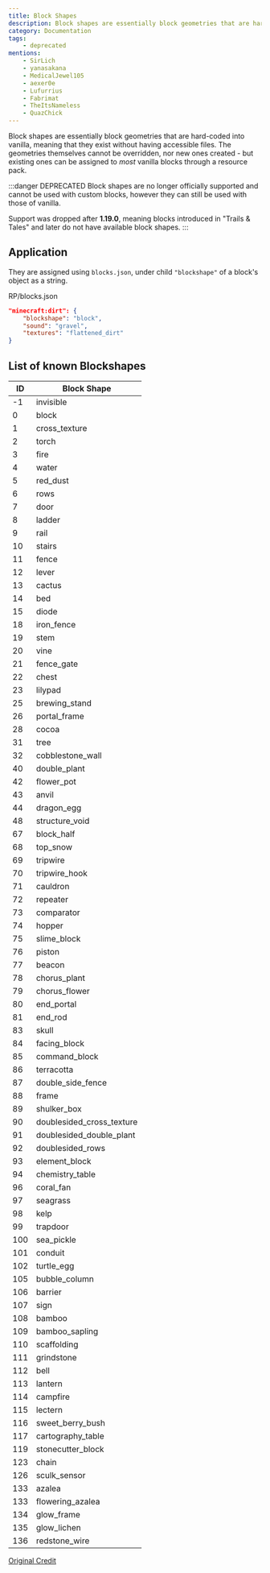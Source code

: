 ```yaml
---
title: Block Shapes
description: Block shapes are essentially block geometries that are hard-coded into vanilla, meaning that they exist without having accessible files.
category: Documentation
tags:
    - deprecated
mentions:
    - SirLich
    - yanasakana
    - MedicalJewel105
    - aexer0e
    - Lufurrius
    - Fabrimat
    - TheItsNameless
    - QuazChick
---
```


Block shapes are essentially block geometries that are hard-coded into vanilla, meaning that they exist without having accessible files. The geometries themselves cannot be overridden, nor new ones created - but existing ones can be assigned to _most_ vanilla blocks through a resource pack.

:::danger DEPRECATED
Block shapes are no longer officially supported and cannot be used with custom blocks, however they can still be used with those of vanilla.

Support was dropped after **1.19.0**, meaning blocks introduced in "Trails & Tales" and later do not have available block shapes.
:::

## Application

They are assigned using `blocks.json`, under child `"blockshape"` of a block's object as a string.

<CodeHeader>RP/blocks.json</CodeHeader>

```json
"minecraft:dirt": {
    "blockshape": "block",
    "sound": "gravel",
    "textures": "flattened_dirt"
}
```

## List of known Blockshapes

| ID  | Block Shape               |
| --- | ------------------------- |
| -1  | invisible                 |
| 0   | block                     |
| 1   | cross_texture             |
| 2   | torch                     |
| 3   | fire                      |
| 4   | water                     |
| 5   | red_dust                  |
| 6   | rows                      |
| 7   | door                      |
| 8   | ladder                    |
| 9   | rail                      |
| 10  | stairs                    |
| 11  | fence                     |
| 12  | lever                     |
| 13  | cactus                    |
| 14  | bed                       |
| 15  | diode                     |
| 18  | iron_fence                |
| 19  | stem                      |
| 20  | vine                      |
| 21  | fence_gate                |
| 22  | chest                     |
| 23  | lilypad                   |
| 25  | brewing_stand             |
| 26  | portal_frame              |
| 28  | cocoa                     |
| 31  | tree                      |
| 32  | cobblestone_wall          |
| 40  | double_plant              |
| 42  | flower_pot                |
| 43  | anvil                     |
| 44  | dragon_egg                |
| 48  | structure_void            |
| 67  | block_half                |
| 68  | top_snow                  |
| 69  | tripwire                  |
| 70  | tripwire_hook             |
| 71  | cauldron                  |
| 72  | repeater                  |
| 73  | comparator                |
| 74  | hopper                    |
| 75  | slime_block               |
| 76  | piston                    |
| 77  | beacon                    |
| 78  | chorus_plant              |
| 79  | chorus_flower             |
| 80  | end_portal                |
| 81  | end_rod                   |
| 83  | skull                     |
| 84  | facing_block              |
| 85  | command_block             |
| 86  | terracotta                |
| 87  | double_side_fence         |
| 88  | frame                     |
| 89  | shulker_box               |
| 90  | doublesided_cross_texture |
| 91  | doublesided_double_plant  |
| 92  | doublesided_rows          |
| 93  | element_block             |
| 94  | chemistry_table           |
| 96  | coral_fan                 |
| 97  | seagrass                  |
| 98  | kelp                      |
| 99  | trapdoor                  |
| 100 | sea_pickle                |
| 101 | conduit                   |
| 102 | turtle_egg                |
| 105 | bubble_column             |
| 106 | barrier                   |
| 107 | sign                      |
| 108 | bamboo                    |
| 109 | bamboo_sapling            |
| 110 | scaffolding               |
| 111 | grindstone                |
| 112 | bell                      |
| 113 | lantern                   |
| 114 | campfire                  |
| 115 | lectern                   |
| 116 | sweet_berry_bush          |
| 117 | cartography_table         |
| 119 | stonecutter_block         |
| 123 | chain                     |
| 126 | sculk_sensor              |
| 133 | azalea                    |
| 133 | flowering_azalea          |
| 134 | glow_frame                |
| 135 | glow_lichen               |
| 136 | redstone_wire             |

[ Original Credit ](https://gist.github.com/toka7290/3bef704d2f57c775bb9ac84443a6df1c)
